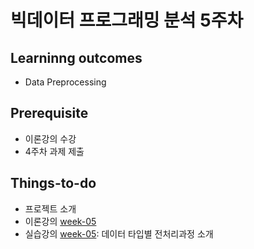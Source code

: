 # 빅데이터 프로그래밍 분석 5주차

## Learninng outcomes
- Data Preprocessing


## Prerequisite
- 이론강의 수강
- 4주차 과제 제출



## Things-to-do
- 프로젝트 소개
- 이론강의 [week-05](https://github.com/yonsei-gsi-bigdata-2020-fall/Main/blob/master/lecture/week-04/week-05.pdf)
- 실습강의 [week-05](https://github.com/yonsei-gsi-bigdata-2020-fall/Main/blob/master/practice/week-05): 데이터 타입별 전처리과정 소개
